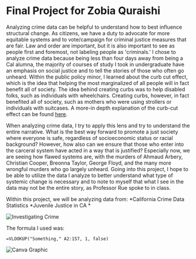 # Final Project for Zobia Quraishi

Analyzing crime data can be helpful to understand how to best influence structural change. As citizens, we have a duty to advocate for more equitable systems and to vote/campaign for criminal justice measures that are fair. Law and order are important, but it is also important to see as people first and foremost, not labeling people as 'criminals.' I chose to analyze crime data because being less than four days away from being a Cal alumna, the majority of courses of study I took in undergraduate have an emphasis on social justice and to tell the stories of those who often go unheard. Within the public policy minor, I learned about the curb cut effect, which is the idea that helping the most marginalized of all people will in fact benefit all of society. The idea behind creating curbs was to help disabled folks, such as individuals with wheelchairs. Creating curbs, however, in fact benefited all of society, such as mothers who were using strollers or individuals with suitcases. A more-in depth explanation of the curb-cut effect can be found [here](https://www.policylink.org/resources-tools/curb-cut-effect).

When analyzing crime data, I try to apply this lens and try to understand the entire narrative. What is the best way forward to promote a just society where everyone is safe, regardless of socioeconomic status or racial background? However, how also can we ensure that those who enter into the carceral system have acted in a way that is justified? Especially now, we are seeing how flawed systems are, with the murders of Ahmaud Arbery, Christian Cooper, Breonna Taylor, George Floyd, and the many more wrongful murders who go largely unheard. Going into this project, I hope to be able to utilize the data I analyze to better understand what type of systemic change is necessary and to note to myself that what I see in the data may not be the entire story, as Professor Rue spoke to in class. 


Within this project, we will be analyzing data from:
*California Crime Data Statistics 
*Juvenile Justice in CA 
*

![Investigating Crime](https://media.journalism.berkeley.edu/upload/2020/08/159720056511d6591.png)



The formula I used was:

```
=VLOOKUP("Something," A2:157, 1, false)
```

![Canva Graphic](https://media.journalism.berkeley.edu/upload/2020/08/159720056511d6591.png)
